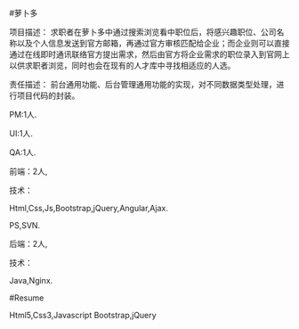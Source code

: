  #萝卜多

项目描述： 求职者在萝卜多中通过搜索浏览看中职位后，将感兴趣职位、公司名称以及个人信息发送到官方邮箱，再通过官方审核匹配给企业；而企业则可以直接通过在线即时通讯联络官方提出需求，然后由官方将企业需求的职位录入到官网上以供求职者浏览，同时也会在现有的人才库中寻找相适应的人选。

责任描述： 前台通用功能、后台管理通用功能的实现，对不同数据类型处理，进行项目代码的封装。

PM:1人.

UI:1人.

QA:1人.

前端：2人,

技术：

Html,Css,Js,Bootstrap,jQuery,Angular,Ajax.

PS,SVN.

后端：2人,

技术：

Java,Nginx.


#Resume

Html5,Css3,Javascript
Bootstrap,jQuery

